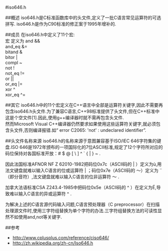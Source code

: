 #iso646.h

##概述
iso646.h是C标准函数库中的头文件,定义了一批C语言常见运算符的可选拼写. iso646.h是作为C90标准的修正案于1995年增补的.  


##成员
在iso646.h中定义了11个宏:  
    宏   定义为
    and     &&  
    and_eq  &=  
    bitand  &   
    bitor   |   
    compl   ~   
    not     !   
    not_eq  !=  
    or      ||  
    or_eq   |=  
    xor     ^   
    xor_eq  ^=  

##其它
iso646.h中的11个宏定义在C++语言中全部是运算符关键字,因此不需要再包含iso646.h头文件.为了兼容C语言,C++98标准提供了头文件<ciso646>,但在C++标准中这是个空文件[1].因此,使用g++编译器时就不需再包含头文件<ciso646>.  
然而Microsoft Visual C++编译器仍然要求如果使用这些运算符关键字,就必须包含头文件<ciso646>,否则编译报错.如“ error C2065: 'not' : undeclared identifier”.  

##头文件名称来源
iso646.h的名称来源于意图兼容基于ISO/IEC 646字符集的键盘.ISO 646是1972年颁布的一项国际化的7位ASCII标准,规定了12个字符所对应的码位保持对各国标准开放：# $ @ [ \ ] ^ ` { | } ~ .  

因此法国标准AFNOR NF Z 62010-1982把码位0x7c（ASCII码的 | ）定义为ù,用法文键盘就难以输入C语言的位或运算符 | ；码位0x7e（ASCII码的 ～）定义为 ¨ （即分音符）,法文键盘就难以输入C语言的位非运算符 ～ .  

加拿大法语标准CSA Z243.4-1985中把码位0x5e（ASCII码的 ^ ）在定义为É,导致难以输入C语言的异或运算符 ^ .  

为解决上述的C语言源代码输入问题,C语言预处理器（C preprocessor）在扫描处理源文件时,使用三字符组替换为单个字符的办法.三字符组替换方法的可读性显然不如使用and,not等关键字.

##参考
*   <http://www.cplusplus.com/reference/ciso646/>
*   <http://zh.wikipedia.org/zh-cn/Iso646.h>
